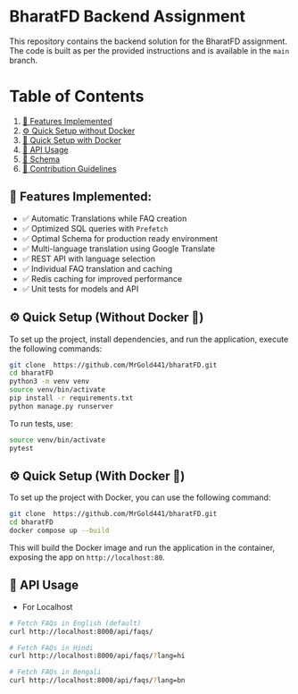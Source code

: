 
# BharatFD Backend Assignment

This repository contains the backend solution for the BharatFD assignment. The code is built as per the provided instructions and is available in the `main` branch.

# Table of Contents
1. [🌟 Features Implemented](#features-implemented)
2. [⚙️ Quick Setup without Docker](#quick-setup-without-docker)
3. [🐳 Quick Setup with Docker](#quick-setup-with-docker)
4. [📡 API Usage](#api-usage)
5. [🧩 Schema](#schema)
6. [💬 Contribution Guidelines](#contribution-guidelines)


## 🌟 Features Implemented:

- ✅ Automatic Translations while FAQ creation
- ✅ Optimized SQL queries with `Prefetch`
- ✅ Optimal Schema for production ready environment
- ✅ Multi-language translation using Google Translate
- ✅ REST API with language selection
- ✅ Individual FAQ translation and caching
- ✅ Redis caching for improved performance
- ✅ Unit tests for models and API

## ⚙️ Quick Setup (Without Docker 🐳)

To set up the project, install dependencies, and run the application, execute the following commands:

```bash
git clone  https://github.com/MrGold441/bharatFD.git
cd bharatFD
python3 -m venv venv
source venv/bin/activate
pip install -r requirements.txt
python manage.py runserver
```

To run tests, use:

```bash
source venv/bin/activate
pytest
```

## ⚙️ Quick Setup (With Docker 🐳)

To set up the project with Docker, you can use the following command:

```bash
git clone  https://github.com/MrGold441/bharatFD.git
cd bharatFD
docker compose up --build
```

This will build the Docker image and run the application in the container, exposing the app on `http://localhost:80`. 


## 📡 API Usage
- For Localhost
```bash
# Fetch FAQs in English (default)
curl http://localhost:8000/api/faqs/

# Fetch FAQs in Hindi
curl http://localhost:8000/api/faqs/?lang=hi

# Fetch FAQs in Bengali
curl http://localhost:8000/api/faqs/?lang=bn
```
